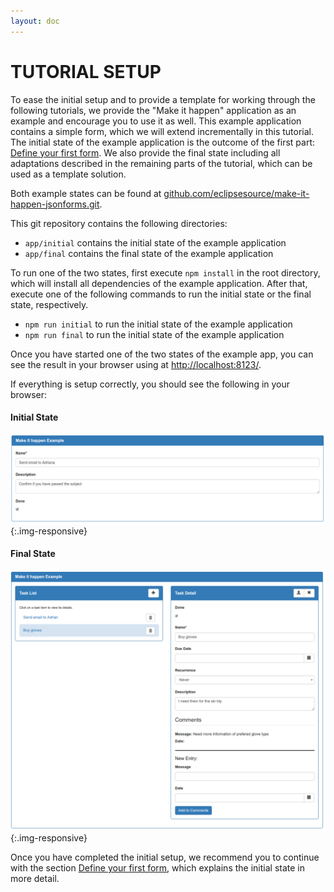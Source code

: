```yaml
---
layout: doc
---
```

TUTORIAL SETUP
==============

To ease the initial setup and to provide a template for working through the following tutorials, we provide the "Make it happen" application as an example and encourage you to use it as well. This example application contains a simple form, which we will extend incrementally in this tutorial. The initial state of the example application is the outcome of the first part: [Define your first form](#/docs/firstform). We also provide the final state including all adaptations described in the remaining parts of the tutorial, which can be used as a template solution.

Both example states can be found at [github.com/eclipsesource/make-it-happen-jsonforms.git](https://github.com/eclipsesource/make-it-happen-jsonforms.git).

This git repository contains the following directories:

* `app/initial` contains the initial state of the example application
* `app/final` contains the final state of the example application

To run one of the two states, first execute `npm install` in the root directory, which will install all dependencies of the example application.
After that, execute one of the following commands to run the initial state or the final state, respectively.

* `npm run initial` to run the initial state of the example application
* `npm run final` to run the initial state of the example application

Once you have started one of the two states of the example app, you can see the result in your browser using at [http://localhost:8123/](http://localhost:8123/).

If everything is setup correctly, you should see the following in your browser:

#### Initial State
![Initial State](images/docs/setup.initialform.png){:.img-responsive}

#### Final State
![Final State](images/docs/setup.finalform.png){:.img-responsive}

Once you have completed the initial setup, we recommend you to continue with the section [Define your first form](#/docs/firstform), which explains the initial state in more detail.
